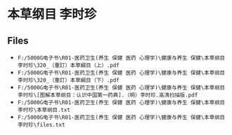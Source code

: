# 本草纲目 李时珍

## Files

- `F:/5000G电子书\R01-医药卫生(养生 保健 医药 心理学)\健康与养生 保健\本草纲目 李时珍\320_（重訂）本草綱目（上）.pdf`
- `F:/5000G电子书\R01-医药卫生(养生 保健 医药 心理学)\健康与养生 保健\本草纲目 李时珍\320_（重訂）本草綱目（下）.pdf`
- `F:/5000G电子书\R01-医药卫生(养生 保健 医药 心理学)\健康与养生 保健\本草纲目 李时珍\[图解本草纲目：认识中国第一药典].（明）李时珍.高清扫描版.pdf`
- `F:/5000G电子书\R01-医药卫生(养生 保健 医药 心理学)\健康与养生 保健\本草纲目 李时珍\本草纲目.txt`
- `F:/5000G电子书\R01-医药卫生(养生 保健 医药 心理学)\健康与养生 保健\本草纲目 李时珍\files.txt`
